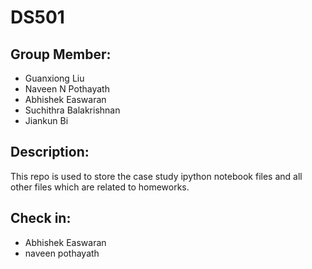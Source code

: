 # DS501
## Group Member:
* Guanxiong Liu
* Naveen N Pothayath
* Abhishek Easwaran
* Suchithra Balakrishnan
* Jiankun Bi

## Description:
This repo is used to store the case study ipython notebook files and all other files which are related to homeworks.

## Check in:
* Abhishek Easwaran
* naveen pothayath

